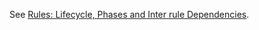 See [Rules: Lifecycle, Phases and Inter rule Dependencies](Rules:-Lifecycle,-Phases-and-Inter-rule-Dependencies).